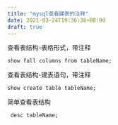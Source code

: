 ```yaml
---
title: "mysql查看建表的注释"
date: 2021-03-24T19:36:38+08:00
draft: true
---
```


查看表结构-表格形式，带注释

```shell
show full columns from tableName;
```


查看表结构-建表语句，带注释

```shell
show create table tableName;
```

简单查看表结构

```shell
 desc tableName;
```

